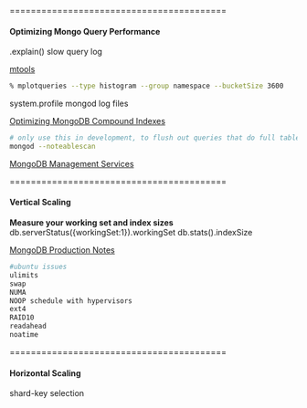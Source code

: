

=========================================
#### Optimizing Mongo Query Performance

.explain()
slow query log

[mtools](http://github.com/rueckstiess/mtools)  
````sh
% mplotqueries --type histogram --group namespace --bucketSize 3600
````

system.profile
mongod log files


[Optimizing MongoDB Compound Indexes](http://emptysqua.re/blog/optimizing-mongodb-compound-indexes)  

````sh
# only use this in development, to flush out queries that do full table scans!
mongod --noteablescan
````
[MongoDB Management Services](https://mms.mongodb.com/)  



=========================================
#### Vertical Scaling

**Measure your working set and index sizes**
db.serverStatus({workingSet:1}).workingSet
db.stats().indexSize

[MongoDB Production Notes](http://docs.mongodb.org/manual/administration/production-notes/)  

````sh
#ubuntu issues
ulimits
swap
NUMA 
NOOP schedule with hypervisors
ext4
RAID10
readahead
noatime
````



=========================================
#### Horizontal Scaling


shard-key selection


